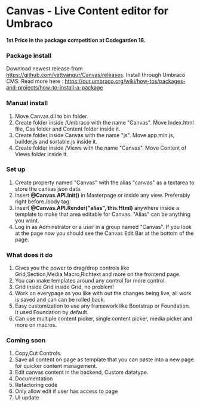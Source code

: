 Canvas - Live Content editor for Umbraco
=========

**1st Price in the package competition at Codegarden 16.**

### Package install ###
Download newest release from https://github.com/vettvangur/Canvas/releases.
Install through Umbraco CMS. Read more here : https://our.umbraco.org/wiki/how-tos/packages-and-projects/how-to-install-a-package

### Manual install ###
1. Move Canvas.dll to bin folder.
2. Create folder inside /Umbraco with the name "Canvas". Move Index.html file, Css folder and Content folder inside it.
3. Create folder inside Canvas with the name "js".  Move app.min.js, builder.js and sortable.js inside it.
4. Create folder inside /Views with the name "Canvas". Move Content of Views folder inside it.

### Set up ###

1. Create property named "Canvas" with the alias "canvas" as a textarea to store the canvas json data.
2. Insert **@Canvas.API.Init()** in Masterpage or inside any view. Preferably right before /body tag.
3. Insert **@Canvas.API.Render("alias", this.Html)** anywhere inside a template to make that area editable for Canvas. "Alias" can be anything you want.
4. Log in as Adminstrator or a user in a group named "Canvas". If you look at the page now you should see the Canvas Edit Bar at the bottom of the page.

### What does it do ###

1. Gives you the power to drag/drop controls like Grid,Section,Media,Macro,Richtext and more on the frontend page.
2. You can make templates around any control for more control.
3. Grid inside Grid inside Grid, no problem!
4. Work on everypage as you like with out the changes being live, all work is saved and can can be rolled back.
5. Easy customization to use any framework like Bootstrap or Foundation. It used Foundation by default.
6. Can use multiple content picker, single content picker, media picker and more on macros.

### Coming soon ###

1. Copy,Cut Controls.
2. Save all content on page as template that you can paste into a new page for quicker content management.
3. Edit canvas content in the backend, Custom datatype.
4. Documentation
5. Refactoring code
6. Only allow edit if user has access to page
7. UI update
